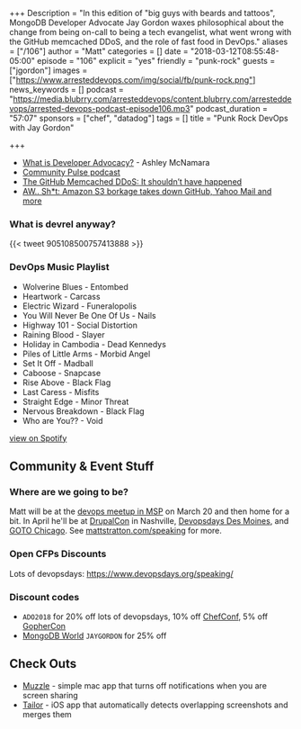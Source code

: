 +++
Description = "In this edition of \"big guys with beards and tattoos\", MongoDB Developer Advocate Jay Gordon waxes philosophical about the change from being on-call to being a tech evangelist, what went wrong with the GitHub memcached DDoS, and the role of fast food in DevOps."
aliases = ["/106"]
author = "Matt"
categories = []
date = "2018-03-12T08:55:48-05:00"
episode = "106"
explicit = "yes"
friendly = "punk-rock"
guests = ["jgordon"]
images = ["https://www.arresteddevops.com/img/social/fb/punk-rock.png"]
news_keywords = []
podcast = "https://media.blubrry.com/arresteddevops/content.blubrry.com/arresteddevops/arrested-devops-podcast-episode106.mp3"
podcast_duration = "57:07"
sponsors = ["chef", "datadog"]
tags = []
title = "Punk Rock DevOps with Jay Gordon"

+++

- [What is Developer Advocacy?](https://medium.com/@ashleymcnamara/what-is-developer-advocacy-3a92442b627c) - Ashley McNamara
- [Community Pulse podcast](http://communitypulse.io/)
- [The GitHub Memcached DDoS: It shouldn’t have happened](https://www.synopsys.com/blogs/software-security/github-memcached-ddos/)
- [AW.. Sh*t: Amazon S3 borkage takes down GitHub, Yahoo Mail and more](https://www.theinquirer.net/inquirer/news/3005581/aw-sh-t-amazon-s3-borkage-takes-down-github-yahoo-mail-and-more)

### What is devrel anyway?

{{< tweet 905108500757413888 >}}

### DevOps Music Playlist

- Wolverine Blues - Entombed
- Heartwork - Carcass
- Electric Wizard - Funeralopolis
- You Will Never Be One Of Us - Nails
- Highway 101 - Social Distortion
- Raining Blood - Slayer
- Holiday in Cambodia - Dead Kennedys
- Piles of Little Arms - Morbid Angel
- Set It Off - Madball
- Caboose - Snapcase
- Rise Above - Black Flag
- Last Caress - Misfits
- Straight Edge - Minor Threat
- Nervous Breakdown - Black Flag
- Who are You?? - Void

[view on Spotify](https://open.spotify.com/user/mugsy1274/playlist/6yqBMl3x7LB9py9fj14KZ6?si=TPbf8m33SeGh6aD-id27qg)

## Community & Event Stuff

### Where are we going to be?

Matt will be at the [devops meetup in MSP](https://www.meetup.com/DevOps-Minneapolis/events/247091630/) on March 20 and then home for a bit. In April he'll be at [DrupalCon](https://events.drupal.org/nashville2018) in Nashville, [Devopsdays Des Moines](https://www.devopsdays.org/events/2018-des-moines/welcome/), and [GOTO Chicago](https://gotochgo.com/2018). See [mattstratton.com/speaking](https://www.mattstratton.com/speaking) for more.

### Open CFPs Discounts
Lots of devopsdays: https://www.devopsdays.org/speaking/

### Discount codes

- `ADO2018` for 20% off lots of devopsdays, 10% off [ChefConf](https://chefconf.chef.io/), 5% off [GopherCon](https://www.gophercon.com/)
- [MongoDB World](https://www.mongodb.com/world18) `JAYGORDON` for 25% off

## Check Outs

- [Muzzle](https://muzzleapp.com/) - simple mac app that turns off notifications when you are screen sharing
- [Tailor](https://itunes.apple.com/us/app/tailor-screenshot-stitching/id926653095?mt=8) - iOS app that automatically detects overlapping screenshots and merges them 
